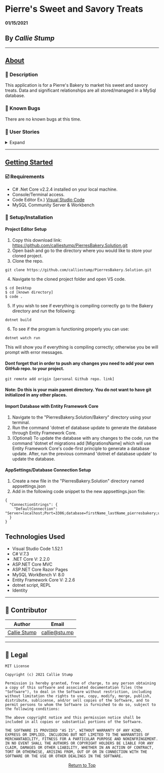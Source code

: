 # Pierre's Sweet and Savory Treats

#### **01/15/2021**

## By _Callie Stump_
---
## <u>**About** </u>
### 🚩 **Description**
This application is for a Pierre's Bakery to market his sweet and savory treats. Data and significant relationships are all stored/managed in a MySql database. 

### 🐛 Known Bugs
There are no known bugs at this time.

### **📖 User Stories**
<details>
<summary>Expand</summary>

* As the user, I need to be able to see a list of all flavors, and I need to be able to see a list of all treats.
* As the user, I need to be able to select a flavor, see it's details, and see a list of all of the treats that flavor is assigned to. I also need to be able to select a treat, see it's details, and see a list of all flavors it's assigned to as well.
* As the user, I need to add new flavors to our system when they are added. I also need to add new treats to our system when they are added to Pierre's menu.
* As a logged-in user, I need to be able to add, edit, or remove treats that a specific flavor is assigned to. I also need to be able to modify this relationship from the other side, and add or remove flavors from a specific treat.
* I should be able to navigate to a splash page that lists all flavors and treats. Users should be able to click on an individual flavor or treat to see all the flavors/treats that belong to it.
</details>
<hr>

## <u>**Getting Started**</u>
### **☑️ Requirements**
* C# .Net Core v2.2.4 installed on your local machine.
* Console/Terminal access.
* Code Editor 
Ex.) [Visual Studio Code](https://code.visualstudio.com/)
* MySQL Community Server & Workbench
### 🔧 **Setup/Installation**
#### **Project Editor Setup**
1. Copy this download link: https://github.com/calliestump/PierresBakery.Solution.git
2. Open bash and go to the directory where you would like to store your cloned project.
3. Clone the repo.
```
git clone https://github.com/calliestump/PierresBakery.Solution.git
```
4. Navigate to the cloned project folder and open VS code.
```
$ cd Desktop
$ cd [known directory]
$ code .
```
5. If you wish to see if everything is compiling correctly go to the Bakery directory and run the following:
```
dotnet build
```
6. To see if the program is functioning properly you can use:
```
dotnet watch run
```
This will show you if everything is compiling correctly; otherwise you be will prompt with error messages.

#### **Dont forget that in order to push any changes you need to add your own GitHub repo. to your project.**
```
git remote add origin [personal Github repo. link]
```
#### **Note**: Do this is your main parent directory. You do not want to have git initialized in any other places.

#### **Import Database with Entity Framework Core**
1. Navigate to the "PierresBakery.Solution/Bakery" directory using your terminal.
2. Run the command 'dotnet ef database update to generate the database through Entity Framework Core.
3. (Optional) To update the database with any changes to the code, run the command 'dotnet ef migrations add [MigrationsName] which will use Entity Framework Core's code-first principle to generate a database update. After, run the previous command 'dotnet ef database update' to update the database.

#### **AppSettings/Database Connection Setup**
1. Create a new file in the "PierresBakery.Solution" directory named appsettings.json
2. Add in the following code snippet to the new appsettings.json file:
```
{
  "ConnectionStrings": {
    "DefaultConnection": "Server=localhost;Port=3306;database=firstName_lastName_pierresbakery;uid=root;pwd=YourPassword;"
  }
}
```
## **Technologies Used**
* Visual Studio Code 1.52.1
* C# V:7.3
* .NET Core V: 2.2.0
* ASP.NET Core MVC
* ASP.NET Core Razor Pages
* MySQL WorkBench V: 8.0
* Entity Framework Core V: 2.2.6
* dotnet script, REPL
* Identity 

------------------------------
## 👤 Contributor

| Author | Email |
|--------|:-----:|
| [Callie Stump](https://www.linkedin.com/in/callie-stump/) | [callie@stu.mp](mailto:callie@stu.mp) |
------------------------------

## 📝 Legal
```
MIT License

Copyright (c) 2021 Callie Stump

Permission is hereby granted, free of charge, to any person obtaining a copy of this software and associated documentation files (the "Software"), to deal in the Software without restriction, including without limitation the rights to use, copy, modify, merge, publish, distribute, sublicense, and/or sell copies of the Software, and to permit persons to whom the Software is furnished to do so, subject to the following conditions:

The above copyright notice and this permission notice shall be included in all copies or substantial portions of the Software.

THE SOFTWARE IS PROVIDED "AS IS", WITHOUT WARRANTY OF ANY KIND, EXPRESS OR IMPLIED, INCLUDING BUT NOT LIMITED TO THE WARRANTIES OF MERCHANTABILITY, FITNESS FOR A PARTICULAR PURPOSE AND NONINFRINGEMENT. IN NO EVENT SHALL THE AUTHORS OR COPYRIGHT HOLDERS BE LIABLE FOR ANY CLAIM, DAMAGES OR OTHER LIABILITY, WHETHER IN AN ACTION OF CONTRACT, TORT OR OTHERWISE, ARISING FROM, OUT OF OR IN CONNECTION WITH THE SOFTWARE OR THE USE OR OTHER DEALINGS IN THE SOFTWARE.
```
<center><a href="#">Return to Top</a></center>
